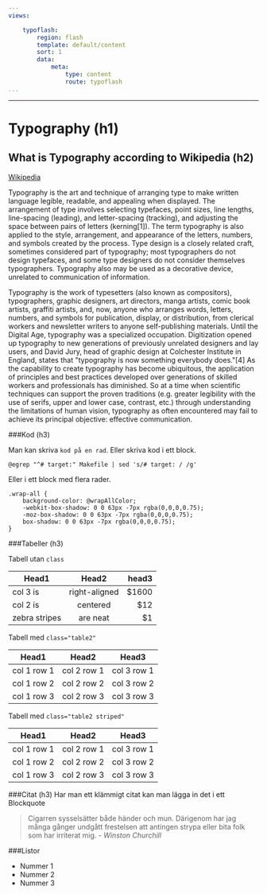 ```yaml
---
views:

    typoflash:
        region: flash
        template: default/content
        sort: 1
        data:
            meta:
                type: content
                route: typoflash
...
```


<hr>

Typography (h1)
============

What is Typography according to Wikipedia (h2)
------------------------------------------
[Wikipedia](https://en.wikipedia.org/wiki/Typography)

Typography is the art and technique of arranging type to make written language legible, readable, and appealing when displayed. The arrangement of type involves selecting typefaces, point sizes, line lengths, line-spacing (leading), and letter-spacing (tracking), and adjusting the space between pairs of letters (kerning[1]). The term typography is also applied to the style, arrangement, and appearance of the letters, numbers, and symbols created by the process. Type design is a closely related craft, sometimes considered part of typography; most typographers do not design typefaces, and some type designers do not consider themselves typographers. Typography also may be used as a decorative device, unrelated to communication of information.

Typography is the work of typesetters (also known as compositors), typographers, graphic designers, art directors, manga artists, comic book artists, graffiti artists, and, now, anyone who arranges words, letters, numbers, and symbols for publication, display, or distribution, from clerical workers and newsletter writers to anyone self-publishing materials. Until the Digital Age, typography was a specialized occupation. Digitization opened up typography to new generations of previously unrelated designers and lay users, and David Jury, head of graphic design at Colchester Institute in England, states that "typography is now something everybody does."[4] As the capability to create typography has become ubiquitous, the application of principles and best practices developed over generations of skilled workers and professionals has diminished. So at a time when scientific techniques can support the proven traditions (e.g. greater legibility with the use of serifs, upper and lower case, contrast, etc.) through understanding the limitations of human vision, typography as often encountered may fail to achieve its principal objective: effective communication.

###Kod (h3)

Man kan skriva `kod på en rad`. Eller skriva kod i ett block.

    @egrep "^# target:" Makefile | sed 's/# target: / /g'

Eller i ett block med flera rader.

    .wrap-all {
        background-color: @wrapAllColor;
        -webkit-box-shadow: 0 0 63px -7px rgba(0,0,0,0.75);
        -moz-box-shadow: 0 0 63px -7px rgba(0,0,0,0.75);
        box-shadow: 0 0 63px -7px rgba(0,0,0,0.75);
    }


###Tabeller (h3)

Tabell utan `class`

| Head1         | Head2         | head3 |
| ------------- |:-------------:| -----:|
| col 3 is      | right-aligned | $1600 |
| col 2 is      | centered      |   $12 |
| zebra stripes | are neat      |    $1 |

Tabell med `class="table2"`

<table class="table2">
    <thead>
    <tr>
        <th>Head1</th>
        <th>Head2</th>
        <th>Head3</th>
        </tr>
    </thead>
    <tr>
        <td>col 1 row 1</td>
        <td>col 2 row 1</td>
        <td>col 3 row 1</td>
    </tr>
    <tr>
    <td>col 1 row 2</td>
    <td>col 2 row 2</td>
    <td>col 3 row 2</td>
    </tr>
    <tr>
    <td>col 1 row 3</td>
    <td>col 2 row 3</td>
    <td>col 3 row 3</td>
    </tr>
</table>

Tabell med `class="table2 striped"`

<table class="table2 striped">
    <thead>
    <tr>
        <th>Head1</th>
        <th>Head2</th>
        <th>Head3</th>
        </tr>
    </thead>
    <tr>
        <td>col 1 row 1</td>
        <td>col 2 row 1</td>
        <td>col 3 row 1</td>
    </tr>
    <tr>
    <td>col 1 row 2</td>
    <td>col 2 row 2</td>
    <td>col 3 row 2</td>
    </tr>
    <tr>
    <td>col 1 row 3</td>
    <td>col 2 row 3</td>
    <td>col 3 row 3</td>
    </tr>
</table>

###Citat (h3)
Har man ett klämmigt citat kan man lägga in det i ett Blockquote
> Cigarren sysselsätter både händer och mun. Därigenom har jag många gånger undgått frestelsen att antingen strypa eller bita folk som har irriterat mig. - *Winston Churchill*

###Listor

* Nummer 1
* Nummer 2
* Nummer 3
